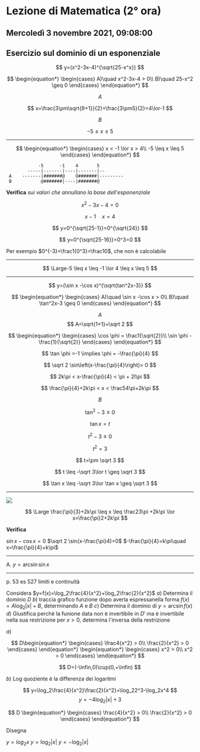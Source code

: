 #  Lezione di Matematica (2° ora)
## Mercoledì 3 novembre 2021, 09:08:00

## Esercizio sul dominio di un esponenziale

$$
y=(x^2-3x-4)^{\sqrt{25-x^x}}
$$


$$
\begin{equation*} \begin{cases} 
A)\quad x^2-3x-4 > 0\\
B)\quad 25-x^2 \geq 0 \end{cases} \end{equation*}
$$

$$
A
$$

$$
x=\frac{3\pm\sqrt{9+1}}{2}=\frac{3\pm5}{2}=4\lor-1
$$


$$
B
$$

$$
-5 \leq x \leq 5
$$


---

$$
\begin{equation*} \begin{cases} 
x <  -1 \lor x > 4\\
-5 \leq x \leq 5
 \end{cases} \end{equation*}
$$




                -5      -1    4       5
			-----|-------|----|-------|--
	 A    -------|#######@    O#######|---------
	 B           @#######|----|#######@


**Verifica** _sui valori che annullano la base dell'esponenziale_

$$
x^2-3x-4=0
$$


$$
x-1\quad x = 4
$$

$$
y=0^{\sqrt{25-1}}=0^{\sqrt{24}}
$$

$$
y=0^{\sqrt{25-16}}=0^3=0
$$

Per esempio $0^{-3}=\frac1{0^3}=\frac10$, che non è calcolabile

---

$$
\Large-5 \leq x \leq -1 \lor 4 \leq x \leq 5
$$

---


$$
y=(\sin x -\cos x)^{\sqrt{tan^2x-3}}
$$


$$
\begin{equation*} \begin{cases} 
A)\quad \sin x -\cos x > 0\\
B)\quad \tan^2x-3 \geq 0
 \end{cases} \end{equation*}
$$


$$A$$
$$
A=\sqrt{1+1}=\sqrt 2
$$

$$
\begin{equation*} \begin{cases} 
\cos \phi = \frac1{\sqrt{2}}\\
\sin \phi -\frac{1}{\sqrt{2}}
\end{cases} \end{equation*}
$$

$$
\tan \phi =-1 \implies \phi = -\frac{\pi}{4}
$$

$$
\sqrt 2 \sin\left(x-\frac{\pi}{4}\right)> 0
$$

$$
2k\pi < x-\frac{\pi}{4} < \pi + 2l\pi
$$

$$
\frac{\pi}{4}+2k\pi < x < \frac54\pi+2k\pi
$$


$$B$$

$$
\tan^2-3 \leq 0
$$

$$
\tan x = t
$$


$$
t^2-3 \geq 0
$$

$$
t^2=3
$$

$$
t=\pm \sqrt 3
$$



$$
t \leq -\sqrt 3\lor t \geq \sqrt 3
$$

$$
\tan x \leq -\sqrt 3\lor \tan x \geq \sqrt 3
$$


---

![](https://i.imgur.com/MmnAQwV.jpg)

$$
\Large \frac{\pi}{3}+2k\pi \leq x \leq \frac23\pi +2k\pi \lor x=\frac{\pi}2+2k\pi
$$



**Verifica**

$\sin x- \cos x=0$
$\sqrt 2 \sin(x-\frac{\pi}4)=0$
$-\frac{\pi}{4}=k\pi\quad x=\frac{\pi}{4}+k\pi$


---
A.
$y=\arcsin \sin x$

 ---
p. 53 es 527 limiti e continuità

Considera $y=f(x)=\log_2\frac{4}{x^2}+\log_2\frac{2}{x^2}$
$a)$ Determina il dominio $D$
$b)$ traccia grafico funzione dopo averla espressanella forma $f(x)=A\log_2|x|+B$, determinando $A$ e $B$
$c)$ Determina il dominio di $y=\arcsin f(x)$
$d)$ Giustifica perchè la funione data non è invertibile in $D'$ ma è invertibile nella sua  restrizione per $x > 0$, determina l'inversa della restrizione


$a)$ 

$$
D\begin{equation*} \begin{cases} 
\frac4{x^2} > 0\\
\frac{2}{x^2} > 0
 \end{cases} \end{equation*}
 \begin{equation*} \begin{cases} 
x^2 > 0\\
x^2 > 0
 \end{cases} \end{equation*}
$$

$$
D=(-\infin,0)\cup(0,+\infin)
$$

$b)$
Log quoziente è la differenza dei logaritmi

$$
y=\log_2\frac{4}{x^2}\frac{2}{x^2}=\log_22^3-\log_2x^4
$$
$$
y=-4\log_2|x|+3
$$


$$
D \begin{equation*} \begin{cases} 
\frac{4}{x^2} > 0\\
\frac{2}{x^2} > 0
 \end{cases} \end{equation*}
$$



Disegna


$y=log_2x$
$y=\log_2|x|$
$y=-\log_2|x|$

<!--stackedit_data:
eyJoaXN0b3J5IjpbLTU4MjUxNDc3LC0yMDgyOTk4Mzg4LC03Mj
Q1NTM5OTgsMjEzNjg5Njk3MSwtMTU3ODY1ODAzOV19
-->